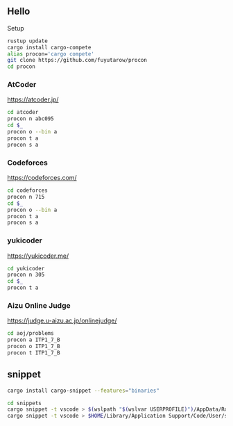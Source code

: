 
## Hello

Setup
```sh
rustup update
cargo install cargo-compete
alias procon='cargo compete'
git clone https://github.com/fuyutarow/procon
cd procon
```

### AtCoder
https://atcoder.jp/
```sh
cd atcoder
procon n abc095
cd $_
procon o --bin a
procon t a
procon s a
```

### Codeforces
https://codeforces.com/
```sh
cd codeforces
procon n 715 
cd $_
procon o --bin a
procon t a
procon s a
```

### yukicoder
https://yukicoder.me/
```sh
cd yukicoder
procon n 305 
cd $_
procon t a
```


### Aizu Online Judge
https://judge.u-aizu.ac.jp/onlinejudge/
```sh
cd aoj/problems
procon a ITP1_7_B
procon o ITP1_7_B
procon t ITP1_7_B
```

## snippet
```sh
cargo install cargo-snippet --features="binaries"
```

```sh
cd snippets
cargo snippet -t vscode > $(wslpath "$(wslvar USERPROFILE)")/AppData/Roaming/Code/User/snippets/rust.json 
cargo snippet -t vscode > $HOME/Library/Application Support/Code/User/snippets/rust.json
```